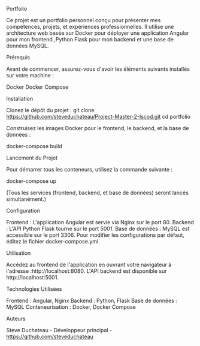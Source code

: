 Portfolio

Ce projet est un portfolio personnel conçu pour présenter mes compétences, projets, et expériences professionnelles. Il utilise une architecture web basée sur Docker pour déployer une application Angular pour mon frontend ,Python Flask pour mon backend et une base de données MySQL.

Prérequis

Avant de commencer, assurez-vous d'avoir les éléments suivants installés sur votre machine :

Docker
Docker Compose

Installation

Clonez le dépôt du projet : git clone https://github.com/steveduchateau/Project-Master-2-Iscod.git
cd portfolio

Construisez les images Docker pour le frontend, le backend, et la base de données :

docker-compose build

Lancement du Projet

Pour démarrer tous les conteneurs, utilisez la commande suivante :

docker-compose up

(Tous les services (frontend, backend, et base de données) seront lancés simultanément.)

Configuration

Frontend : L'application Angular est servie via Nginx sur le port 80.
Backend : L'API Python Flask tourne sur le port 5001.
Base de données : MySQL est accessible sur le port 3306.
Pour modifier les configurations par défaut, éditez le fichier docker-compose.yml.

Utilisation

Accédez au frontend de l'application en ouvrant votre navigateur à l'adresse :http://localhost:8080.
L'API backend est disponible sur http://localhost:5001.

Technologies Utilisées

Frontend : Angular, Nginx
Backend : Python, Flask
Base de données : MySQL
Conteneurisation : Docker, Docker Compose

Auteurs

Steve Duchateau - Développeur principal - https://github.com/steveduchateau



